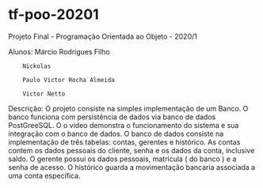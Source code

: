 # tf-poo-20201


Projeto Final - Programação Orientada ao Objeto - 2020/1 

Alunos: Márcio Rodrigues Filho

        Nickolas
        
        Paulo Victor Rocha Almeida
        
        Victor Netto
        
        
Descrição: O projeto consiste na simples implementação de um Banco. O banco funciona com persistência de dados via banco de dados PostGreeSQL. O o vídeo demonstra o funcionamento do sistema e sua integração com o banco de dados. O banco de dados consiste na implementação de três tabelas: contas, gerentes e histórico. As contas contem os dados pessoais do cliente, senha e os dados da conta, inclusive saldo. O gerente possui os dados pessoais, matrícula ( do banco ) e a senha de acesso. O histórico guarda a movimentação bancaria associada a uma conta específica. 
